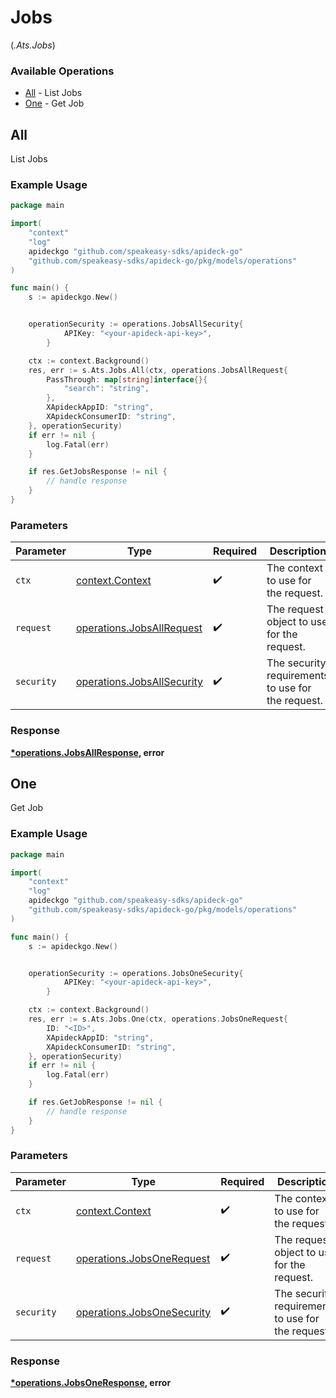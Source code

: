 # Jobs
(*.Ats.Jobs*)

### Available Operations

* [All](#all) - List Jobs
* [One](#one) - Get Job

## All

List Jobs

### Example Usage

```go
package main

import(
	"context"
	"log"
	apideckgo "github.com/speakeasy-sdks/apideck-go"
	"github.com/speakeasy-sdks/apideck-go/pkg/models/operations"
)

func main() {
    s := apideckgo.New()


    operationSecurity := operations.JobsAllSecurity{
            APIKey: "<your-apideck-api-key>",
        }

    ctx := context.Background()
    res, err := s.Ats.Jobs.All(ctx, operations.JobsAllRequest{
        PassThrough: map[string]interface{}{
            "search": "string",
        },
        XApideckAppID: "string",
        XApideckConsumerID: "string",
    }, operationSecurity)
    if err != nil {
        log.Fatal(err)
    }

    if res.GetJobsResponse != nil {
        // handle response
    }
}
```

### Parameters

| Parameter                                                                | Type                                                                     | Required                                                                 | Description                                                              |
| ------------------------------------------------------------------------ | ------------------------------------------------------------------------ | ------------------------------------------------------------------------ | ------------------------------------------------------------------------ |
| `ctx`                                                                    | [context.Context](https://pkg.go.dev/context#Context)                    | :heavy_check_mark:                                                       | The context to use for the request.                                      |
| `request`                                                                | [operations.JobsAllRequest](../../models/operations/jobsallrequest.md)   | :heavy_check_mark:                                                       | The request object to use for the request.                               |
| `security`                                                               | [operations.JobsAllSecurity](../../models/operations/jobsallsecurity.md) | :heavy_check_mark:                                                       | The security requirements to use for the request.                        |


### Response

**[*operations.JobsAllResponse](../../models/operations/jobsallresponse.md), error**


## One

Get Job

### Example Usage

```go
package main

import(
	"context"
	"log"
	apideckgo "github.com/speakeasy-sdks/apideck-go"
	"github.com/speakeasy-sdks/apideck-go/pkg/models/operations"
)

func main() {
    s := apideckgo.New()


    operationSecurity := operations.JobsOneSecurity{
            APIKey: "<your-apideck-api-key>",
        }

    ctx := context.Background()
    res, err := s.Ats.Jobs.One(ctx, operations.JobsOneRequest{
        ID: "<ID>",
        XApideckAppID: "string",
        XApideckConsumerID: "string",
    }, operationSecurity)
    if err != nil {
        log.Fatal(err)
    }

    if res.GetJobResponse != nil {
        // handle response
    }
}
```

### Parameters

| Parameter                                                                | Type                                                                     | Required                                                                 | Description                                                              |
| ------------------------------------------------------------------------ | ------------------------------------------------------------------------ | ------------------------------------------------------------------------ | ------------------------------------------------------------------------ |
| `ctx`                                                                    | [context.Context](https://pkg.go.dev/context#Context)                    | :heavy_check_mark:                                                       | The context to use for the request.                                      |
| `request`                                                                | [operations.JobsOneRequest](../../models/operations/jobsonerequest.md)   | :heavy_check_mark:                                                       | The request object to use for the request.                               |
| `security`                                                               | [operations.JobsOneSecurity](../../models/operations/jobsonesecurity.md) | :heavy_check_mark:                                                       | The security requirements to use for the request.                        |


### Response

**[*operations.JobsOneResponse](../../models/operations/jobsoneresponse.md), error**

